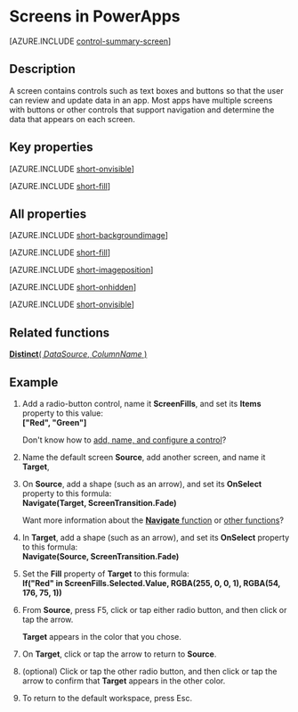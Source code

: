 <properties
    pageTitle="Screen: reference | Microsoft PowerApps"
    description="Information, including properties and examples, about screens"
    services=""
    suite="powerapps"
    documentationCenter="na"
    authors="aftowen"
    manager="erikre"
    editor=""
    tags=""/>

<tags
   ms.service="powerapps"
   ms.devlang="na"
   ms.topic="article"
   ms.tgt_pltfrm="na"
   ms.workload="na"
   ms.date="02/29/2016"
   ms.author="anneta"/>

# Screens in PowerApps #
[AZURE.INCLUDE [control-summary-screen](../../includes/control-summary-screen.md)]

## Description ##
A screen contains controls such as text boxes and buttons so that the user can review and update data in an app. Most apps have multiple screens with buttons or other controls that support navigation and determine the data that appears on each screen.

## Key properties ##

[AZURE.INCLUDE [short-onvisible](../../includes/short-onvisible.md)]

[AZURE.INCLUDE [short-fill](../../includes/short-fill.md)]

## All properties ##

[AZURE.INCLUDE [short-backgroundimage](../../includes/short-backgroundimage.md)]

[AZURE.INCLUDE [short-fill](../../includes/short-fill.md)]

[AZURE.INCLUDE [short-imageposition](../../includes/short-imageposition.md)]

[AZURE.INCLUDE [short-onhidden](../../includes/short-onhidden.md)]

[AZURE.INCLUDE [short-onvisible](../../includes/short-onvisible.md)]

## Related functions ##

[**Distinct**( *DataSource*, *ColumnName* )](function-distinct.md)

## Example ##
1. Add a radio-button control, name it **ScreenFills**, and set its **Items** property to this value:<br>
**["Red", "Green"]**

	Don't know how to [add, name, and configure a control](add-configure-controls.md)?

1. Name the default screen **Source**, add another screen, and name it **Target**,

1. On **Source**, add a shape (such as an arrow), and set its **OnSelect** property to this formula:<br>
**Navigate(Target, ScreenTransition.Fade)**

	Want more information about the [**Navigate** function](function-navigate.md) or [other functions](formula-reference.md)?

1. In **Target**, add a shape (such as an arrow), and set its **OnSelect** property to this formula:<br>
**Navigate(Source, ScreenTransition.Fade)**

1. Set the **Fill** property of **Target** to this formula:<br>
**If("Red" in ScreenFills.Selected.Value, RGBA(255, 0, 0, 1), RGBA(54, 176, 75, 1))**

1. From **Source**, press F5, click or tap either radio button, and then click or tap the arrow.

	**Target** appears in the color that you chose.

1. On **Target**, click or tap the arrow to return to **Source**.

1. (optional) Click or tap the other radio button, and then click or tap the arrow to confirm that **Target** appears in the other color.

1. To return to the default workspace, press Esc.
